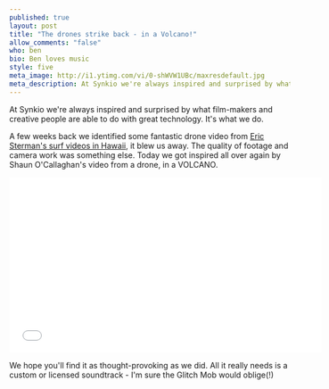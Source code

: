 ```yaml
---
published: true
layout: post
title: "The drones strike back - in a Volcano!"
allow_comments: "false"
who: ben
bio: Ben loves music
style: five
meta_image: http://i1.ytimg.com/vi/0-shWVW1UBc/maxresdefault.jpg
meta_description: At Synkio we're always inspired and surprised by what film-makers and creative people are able to do with great technology. It's what we do.
---
```


At Synkio we're always inspired and surprised by what film-makers and creative people are able to do with great technology. It's what we do.<!--excerpt-->

A few weeks back we identified some fantastic drone video from [Eric Sterman's surf videos in Hawaii](http://blog.synk.io/2014/01/17/innovations-in-film-making-drone-cameras.html), it blew us away. The quality of footage and camera work was something else. Today we got inspired all over again by Shaun O'Callaghan's video from a drone, in a VOLCANO.

<iframe width="560" height="315" src="//www.youtube.com/embed/0-shWVW1UBc" frameborder="0" allowfullscreen="1">		
</iframe>

We hope you'll find it as thought-provoking as we did. All it really needs is a custom or licensed soundtrack -  I'm sure the Glitch Mob would oblige(!)
